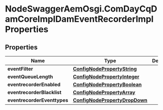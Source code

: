 # NodeSwaggerAemOsgi.ComDayCqDamCoreImplDamEventRecorderImplProperties

## Properties
Name | Type | Description | Notes
------------ | ------------- | ------------- | -------------
**eventFilter** | [**ConfigNodePropertyString**](ConfigNodePropertyString.md) |  | [optional] 
**eventQueueLength** | [**ConfigNodePropertyInteger**](ConfigNodePropertyInteger.md) |  | [optional] 
**eventrecorderEnabled** | [**ConfigNodePropertyBoolean**](ConfigNodePropertyBoolean.md) |  | [optional] 
**eventrecorderBlacklist** | [**ConfigNodePropertyArray**](ConfigNodePropertyArray.md) |  | [optional] 
**eventrecorderEventtypes** | [**ConfigNodePropertyDropDown**](ConfigNodePropertyDropDown.md) |  | [optional] 


